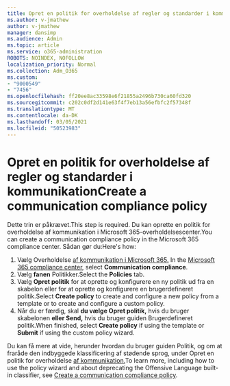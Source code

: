 ```yaml
---
title: Opret en politik for overholdelse af regler og standarder i kommunikation
ms.author: v-jmathew
author: v-jmathew
manager: dansimp
ms.audience: Admin
ms.topic: article
ms.service: o365-administration
ROBOTS: NOINDEX, NOFOLLOW
localization_priority: Normal
ms.collection: Adm_O365
ms.custom:
- "9000549"
- "7456"
ms.openlocfilehash: ff20ee8ac33598e6f21855a2496b730ca60fd320
ms.sourcegitcommit: c202c0df2d141e63f4f7eb13a56efbfc2f57348f
ms.translationtype: MT
ms.contentlocale: da-DK
ms.lasthandoff: 03/05/2021
ms.locfileid: "50523983"
---
```

# <a name="create-a-communication-compliance-policy"></a><span data-ttu-id="bdd20-102">Opret en politik for overholdelse af regler og standarder i kommunikation</span><span class="sxs-lookup"><span data-stu-id="bdd20-102">Create a communication compliance policy</span></span>

<span data-ttu-id="bdd20-103">Dette trin er påkrævet.</span><span class="sxs-lookup"><span data-stu-id="bdd20-103">This step is required.</span></span> <span data-ttu-id="bdd20-104">Du kan oprette en politik for overholdelse af kommunikation i Microsoft 365-overholdelsescenter.</span><span class="sxs-lookup"><span data-stu-id="bdd20-104">You can create a communication compliance policy in the Microsoft 365 compliance center.</span></span> <span data-ttu-id="bdd20-105">Sådan gør du:</span><span class="sxs-lookup"><span data-stu-id="bdd20-105">Here's how:</span></span>

1. <span data-ttu-id="bdd20-106">Vælg Overholdelse [af kommunikation i Microsoft 365.](https://go.microsoft.com/fwlink/?linkid=2130502) </span><span class="sxs-lookup"><span data-stu-id="bdd20-106">In the [Microsoft 365 compliance center](https://go.microsoft.com/fwlink/?linkid=2130502), select **Communication compliance**.</span></span>
2. <span data-ttu-id="bdd20-107">Vælg **fanen** Politikker.</span><span class="sxs-lookup"><span data-stu-id="bdd20-107">Select the **Policies** tab.</span></span>
3. <span data-ttu-id="bdd20-108">Vælg **Opret politik** for at oprette og konfigurere en ny politik ud fra en skabelon eller for at oprette og konfigurere en brugerdefineret politik.</span><span class="sxs-lookup"><span data-stu-id="bdd20-108">Select **Create policy** to create and configure a new policy from a template or to create and configure a custom policy.</span></span>
4. <span data-ttu-id="bdd20-109">Når du er færdig, skal **du vælge Opret politik,** hvis du bruger skabelonen **eller Send,** hvis du bruger guiden Brugerdefineret politik.</span><span class="sxs-lookup"><span data-stu-id="bdd20-109">When finished, select **Create policy** if using the template or **Submit** if using the custom policy wizard.</span></span>

<span data-ttu-id="bdd20-110">Du kan få mere at vide, herunder hvordan du bruger guiden Politik, og om at fraråde den indbyggede klassificering af stødende sprog, under Opret en politik for overholdelse [af kommunikation.](https://go.microsoft.com/fwlink/?linkid=2129079)</span><span class="sxs-lookup"><span data-stu-id="bdd20-110">To learn more, including how to use the policy wizard and about deprecating the Offensive Language built-in classifier, see [Create a communication compliance policy](https://go.microsoft.com/fwlink/?linkid=2129079).</span></span>
